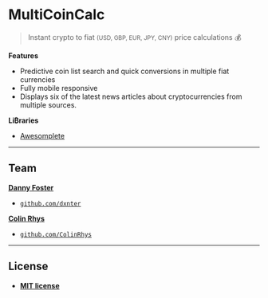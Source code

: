 # MultiCoinCalc
> Instant crypto to fiat <small>(USD, GBP, EUR, JPY, CNY)</small> price calculations 💰

**Features**
- Predictive coin list search and quick conversions in multiple fiat currencies
- Fully mobile responsive
- Displays six of the latest news articles about cryptocurrencies from multiple sources.


**Li₿raries**
- [Awesomplete](https://leaverou.github.io/awesomplete/)
---

## Team

<a href="https://danny.sh" target="_blank">**Danny Foster**</a>
  - <a href="https://github.com/ColinRhys" target="_blank">`github.com/dxnter`</a>

<a href="http://colinrhys.io/" target="_blank">**Colin Rhys**</a>
  - <a href="http://github.com/ColinRhys" target="_blank">`github.com/ColinRhys`</a>

---

## License

- **[MIT license](http://opensource.org/licenses/mit-license.php)**
